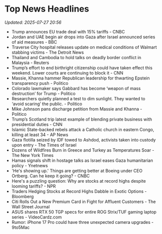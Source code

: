 # Top News Headlines

_Updated: 2025-07-27 20:56_

- Trump announces EU trade deal with 15% tariffs - CNBC
- Jordan and UAE begin air drops into Gaza after Israel announced series of aid measures - BBC
- Traverse City hospital releases update on medical conditions of Walmart stabbing victims - The Detroit News
- Thailand and Cambodia to hold talks on deadly border conflict in Malaysia - Reuters
- Trump’s effort to end birthright citizenship could have taken effect this weekend. Lower courts are continuing to block it - CNN
- Massie, Khanna hammer Republican leadership for thwarting Epstein transparency push - Politico
- Colorado lawmaker says Gabbard has become ‘weapon of mass destruction’ for Trump - Politico
- Researchers quietly planned a test to dim sunlight. They wanted to ‘avoid scaring’ the public. - Politico
- Mike Johnson pans discharge petition from Massie and Khanna - Politico
- Trump’s Scotland trip latest example of blending private business with presidential duties - CNN
- Islamic State-backed rebels attack a Catholic church in eastern Congo, killing at least 34 - AP News
- Gaza flotilla seized by IDF towed to Ashdod, activists taken into custody upon entry - The Times of Israel
- Dozens of Wildfires Burn in Greece and Turkey as Temperatures Soar - The New York Times
- Hamas signals shift in hostage talks as Israel eases Gaza humanitarian policy - Ynetnews
- 'He's showing up.' Things are getting better at Boeing under CEO Ortberg. Can he keep it going? - CNBC
- Here's a puzzling question: Why are stocks at record highs despite looming tariffs? - NPR
- Traders Hedging Stocks at Record Highs Dabble in Exotic Options - Bloomberg
- Citi Rolls Out a New Premium Card in Fight for Affluent Customers - The Wall Street Journal
- ASUS shares RTX 50 TGP specs for entire ROG Strix/TUF gaming laptop series - VideoCardz.com
- Rumor: iPhone 17 Pro could have three unexpected camera upgrades - 9to5Mac